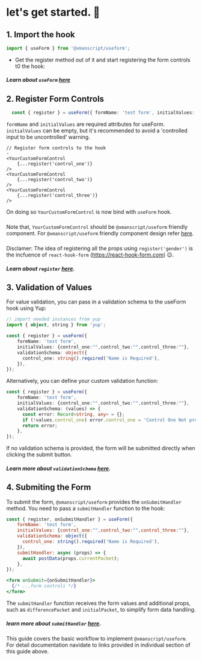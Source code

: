 # let's get started. 🚀

## 1. Import the hook
```ts
import { useForm } from '@xmanscript/useform';
```
* Get the register method out of it and start registering the form controls t0 the hook:
##### Learn about `useForm`  [here](./useFrom.md)

## 2. Register Form Controls
```ts
  const { register } = useForm({ formName: 'test form', initialValues: {control_one:"",control_two:"",control_three:""} });
```
`formName` and `initialValues` are required attributes for useForm. `initialValues` can be empty, but it's recommended to avoid a 'controlled input to be uncontrolled' warning.

```tsx
// Register form controls to the hook
-
<YourCustomFormControl
    {...register('control_one')}
/>
<YourCustomFormControl
    {...register('control_two')}
/>
<YourCustomFormControl
    {...register('control_three')}
/>
```

On doing so `YourCustomFormControl` is now bind with `useForm` hook.
### 
Note that, `YourCustomFormControl` should be `@xmanscript/useform` friendly component. For `@xmanscript/useform` friendly component design refer [here](./ComponentDesignGuide.md).

###
Disclamer: The idea of registering all the props using `register('gender')` is the incfuence of `react-hook-form` (https://react-hook-form.com) 😉.
##### Learn about `register` [here](./register.md).

## 3. Validation of Values

For value validation, you can pass in a validation schema to the useForm hook using Yup:
```ts
// import needed instances from yup
import { object, string } from 'yup';

const { register } = useForm({
    formName: 'test form',
    initialValues: {control_one:"",control_two:"",control_three:""},
    validationSchema: object({
      control_one: string().required('Name is Required'),
    }),
});
```
Alternatively, you can define your custom validation function:

```ts
const { register } = useForm({
    formName: 'test form',
    initialValues: {control_one:"",control_two:"",control_three:""},
    validationSchema: (values) => {
      const error: Record<string, any> = {};
      if (!values.control_one) error.control_one = 'Control One Not provided';
      return error;
    },
});
```
If no validation schema is provided, the form will be submitted directly when clicking the submit button.
##### Learn more about `validationSchema` [here](./validationSchema.md).

## 4. Submiting the Form

To submit the form, `@xmanscript/useform` provides the `onSubmitHandler` method. You need to pass a `submitHandler` function to the hook:
```jsx
const { register, onSubmitHandler } = useForm({
    formName: 'test form',
    initialValues: {control_one:"",control_two:"",control_three:""},
    validationSchema: object({
      control_one: string().required('Name is Required'),
    }),
    submitHandler: async (props) => {
      await postData(props.currentPacket);
    },
});

<form onSubmit={onSubmitHandler}>
  {/* ...form controls */}
</form>
```
The `submitHandler` function receives the form values and additional props, such as `differencePacket` and `initialPacket`, to simplify form data handling.

##### learn more about `submitHandler` [here](./submitHandler.md).

This guide covers the basic workflow to implement `@xmanscript/useform`. For detail documentation navidate to links provided in individual section of this guide above.